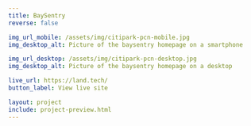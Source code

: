 ```yaml
---
title: BaySentry
reverse: false

img_url_mobile: /assets/img/citipark-pcn-mobile.jpg
img_desktop_alt: Picture of the baysentry homepage on a smartphone

img_url_desktop: /assets/img/citipark-pcn-desktop.jpg
img_desktop_alt: Picture of the baysentry homepage on a desktop

live_url: https://land.tech/
button_label: View live site

layout: project
include: project-preview.html
---
```


